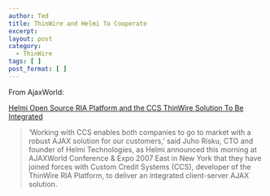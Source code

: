 ```yaml
---
author: Ted
title: ThinWire and Helmi To Cooperate
excerpt:
layout: post
category:
  - ThinWire
tags: [ ]
post_format: [ ]
---
```

From AjaxWorld:

[Helmi Open Source RIA Platform and the CCS ThinWire Solution To Be Integrated][1]

> ‘Working with CCS enables both companies to go to market with a robust AJAX solution for our customers,’ said Juho Risku, CTO and founder of Helmi Technologies, as Helmi announced this morning at AJAXWorld Conference & Expo 2007 East in New York that they have joined forces with Custom Credit Systems (CCS), developer of the ThinWire RIA Platform, to deliver an integrated client-server AJAX solution.

 [1]: http://ajax.sys-con.com/read/351001.htm